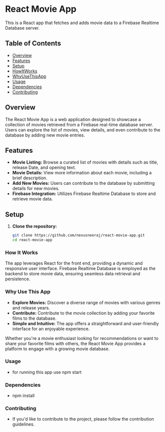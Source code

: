 # React Movie App

This is a React app that fetches and adds movie data to a Firebase Realtime Database server.

## Table of Contents
- [Overview](#overview)
- [Features](#features)
- [Setup](#setup)
- [HowItWorks](#How-It-Works)
- [WhyUseThisApp](#Why-Use-This-App)
- [Usage](#usage)
- [Dependencies](#dependencies)
- [Contributing](#contributing)

## Overview

The React Movie App is a web application designed to showcase a collection of movies retrieved from a Firebase real-time database server. Users can explore the list of movies, view details, and even contribute to the database by adding new movie entries.

## Features

- **Movie Listing:** Browse a curated list of movies with details such as title, release Date, and opening text.
- **Movie Details:** View more information about each movie, including a brief description.
- **Add New Movies:** Users can contribute to the database by submitting details for new movies.
- **Firebase Integration:** Utilizes Firebase Realtime Database to store and retrieve movie data.

## Setup

1. **Clone the repository:**
   ```bash
   git clone https://github.com/nexusneeraj/react-movie-app.git
   cd react-movie-app


### How It Works

The app leverages React for the front end, providing a dynamic and responsive user interface. Firebase Realtime Database is employed as the backend to store movie data, ensuring seamless data retrieval and persistence.

### Why Use This App

- **Explore Movies:** Discover a diverse range of movies with various genres and release years.
- **Contribute:** Contribute to the movie collection by adding your favorite films to the database.
- **Simple and Intuitive:** The app offers a straightforward and user-friendly interface for an enjoyable experience.

Whether you're a movie enthusiast looking for recommendations or want to share your favorite films with others, the React Movie App provides a platform to engage with a growing movie database.

### Usage

- for running this app use <bold>npm start

### Dependencies
- npm install


### Contributing
- If you'd like to contribute to the project, please follow the contribution guidelines.

